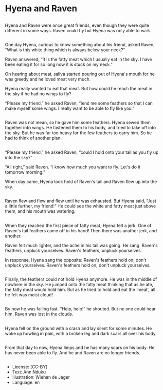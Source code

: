 # Hyena and Raven

##
Hyena and Raven were once great friends,
even though they were quite different in some ways. Raven could fly but Hyena was only able to walk.

##
One day Hyena, curious to know something about his friend, asked Raven, “What is this white thing which is always below your neck?”

Raven answered, “It is the fatty meat which I usually eat in the sky. I have been eating it for so long now it is stuck on my neck.”

On hearing about meat, saliva started pouring out of Hyena's mouth for he was greedy and he loved meat very much.

Hyena really wanted to eat that meat. But how could he reach the meat in the sky if he had no wings to fly?

“Please my friend,” he asked Raven, “lend me some feathers so that I can make myself some wings. I really want to be able to fly like you.”

##
Raven was not mean, so he gave him some feathers. Hyena sewed them together into wings. He fastened them to his body, and tried to take off into the sky. But he was far too heavy for the few feathers to carry him. So he had to think of another plan.

##
“Please my friend,” he asked Raven, “could I hold onto your tail as you fly up into the sky?”

“All right,” said Raven. “I know how much you want to fly. Let's do it tomorrow morning.”

When day came, Hyena took hold of Raven's tail and Raven flew up into the sky.

##
Raven flew and flew and flew until he was exhausted. But Hyena said, “Just a little
further, my friend!” He could see the white
and fatty meat just above them, and his
mouth was watering.

##
When they reached the first piece of fatty meat, Hyena felt a jerk. One of Raven's tail feathers came off in his hand! Then there was another jerk, and another.

Raven felt much lighter, and the ache in his tail was going. He sang: Raven's feathers, unpluck yourselves. Raven's feathers, unpluck yourselves.

In response, Hyena sang the opposite: Raven's feathers hold on, don't unpluck yourselves. Raven's feathers hold on, don't unpluck yourselves.

##
Finally, the feathers could not hold Hyena anymore. He was in the middle of nowhere in the sky. He jumped onto the fatty meat thinking that as he ate, the fatty meat would hold him. But as he tried to hold and eat the ‘meat', all he felt was moist cloud!

##
By now he was falling fast.
“Help, help!” he shouted.
But no one could hear him.
Raven was lost in the clouds.

##
Hyena fell on the ground with a crash and lay silent for some minutes. He woke up howling in pain, with a broken leg and dark scars all over his body.

##
From that day to now, Hyena limps and he
has many scars on his body. He has never
been able to fly. And he and Raven are no longer friends.

##
* License: [CC-BY]
* Text: Ann Nduku
* Illustration: Wiehan de Jager
* Language: en
